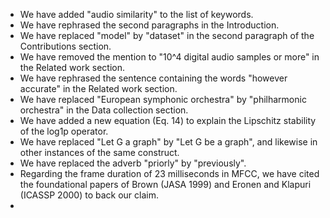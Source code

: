 * We have added "audio similarity" to the list of keywords.
* We have rephrased the second paragraphs in the Introduction.
* We have replaced "model" by "dataset" in the second paragraph of the Contributions section.
* We have removed the mention to "10^4 digital audio samples or more" in the Related work section.
* We have rephrased the sentence containing the words "however accurate" in the Related work section.
* We have replaced "European symphonic orchestra" by "philharmonic orchestra" in the Data collection section.
* We have added a new equation (Eq. 14) to explain the Lipschitz stability of the log1p operator.
* We have replaced "Let G a graph" by "Let G be a graph", and likewise in other instances of the same construct.
* We have replaced the adverb "priorly" by "previously".
* Regarding the frame duration of 23 milliseconds in MFCC, we have cited the foundational papers of Brown (JASA 1999) and Eronen and Klapuri (ICASSP 2000) to back our claim.
* 